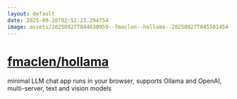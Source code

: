 ```yaml
---
layout: default
date: 2025-09-28T02:52:23.294754
image: assets/20250927T044630959--fmaclen--hollama--20250927T045501454--cropped.png
---
```


# [fmaclen/hollama](https://github.com/fmaclen/hollama)

minimal LLM chat app runs in your browser, supports Ollama and OpenAI, multi-server, text and vision models
